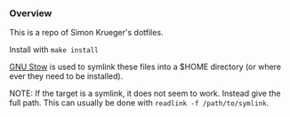 ### Overview
This is a repo of Simon Krueger's dotfiles.

Install with `make install`

[GNU Stow](https://www.gnu.org/software/stow/) is used to symlink these files into a $HOME directory (or where
ever they need to be installed).

NOTE: If the target is a symlink, it does not seem to work.
Instead give the full path.
This can usually be done with `readlink -f /path/to/symlink`.
